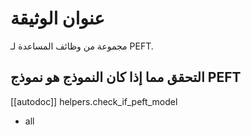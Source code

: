 # عنوان الوثيقة
مجموعة من وظائف المساعدة لـ PEFT.

## التحقق مما إذا كان النموذج هو نموذج PEFT
[[autodoc]] helpers.check_if_peft_model
- all